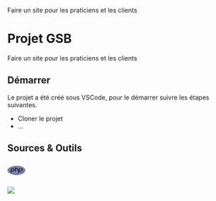 Faire un site pour les praticiens et les clients

# Projet GSB

Faire un site pour les praticiens et les clients

## Démarrer

Le projet a été créé sous VSCode, pour le démarrer suivre les étapes suivantes.

- Cloner le projet
- ...

## Sources & Outils

<a href="https://www.php.net" target="_blank" rel="noreferrer"> <img src="https://raw.githubusercontent.com/devicons/devicon/master/icons/php/php-original.svg" alt="php" width="40" height="40"/> </a>

<a href="https://getbootstrap.com" target="_blank" rel="noreferrer"> <img src="https://img.shields.io/badge/Bootstrap-563D7C?style=for-the-badge&logo=bootstrap&logoColor=white"/> </a>
